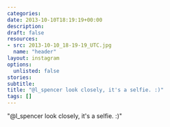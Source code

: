 ```yaml
---
categories:
date: 2013-10-10T18:19:19+00:00
description:
draft: false
resources:
- src: 2013-10-10_18-19-19_UTC.jpg
  name: "header"
layout: instagram
options:
  unlisted: false
stories:
subtitle:
title: "@l_spencer look closely, it's a selfie. :)"
tags: []
---
```


"@l_spencer look closely, it's a selfie. :)"
